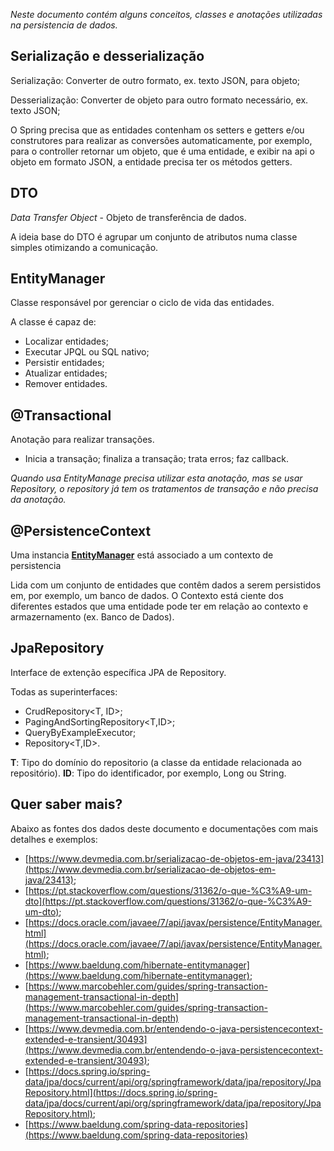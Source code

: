 *Neste documento contém alguns conceitos, classes e anotações utilizadas na persistencia de dados.*

## Serialização e desserialização

Serialização: Converter de outro formato, ex. texto JSON, para objeto;

Desserialização: Converter de objeto para outro formato necessário, ex. texto JSON;

O Spring precisa que as entidades contenham os setters e getters e/ou construtores para realizar as conversões automaticamente, por exemplo, para o controller retornar um objeto, que é uma entidade, e exibir na api o objeto em formato JSON, a entidade precisa ter os métodos getters.


## DTO

*Data Transfer Object* - Objeto de transferência de dados.

A ideia base do DTO é agrupar um conjunto de atributos numa classe simples otimizando a comunicação.

## EntityManager

Classe responsável por gerenciar o ciclo de vida das entidades.

A classe é capaz de:

- Localizar entidades;
- Executar JPQL ou SQL nativo;
- Persistir entidades;
- Atualizar entidades;
- Remover entidades.


## @Transactional

Anotação para realizar transações.

* Inicia a transação; finaliza a transação; trata erros; faz callback.

*Quando usa EntityManage precisa utilizar esta anotação, mas se usar Repository, o repository já tem os tratamentos de transação e não precisa da anotação.*


## @PersistenceContext

Uma instancia **[EntityManager](#entitymanager)** está associado a um contexto de persistencia

Lida com um conjunto de entidades que contêm dados a serem persistidos em, por exemplo, um banco de dados. O Contexto está ciente dos diferentes estados que uma entidade pode ter em relação ao contexto e armazernamento (ex. Banco de Dados).


## JpaRepository

Interface de extenção específica JPA de Repository.

Todas as superinterfaces:
- CrudRepository<T, ID>;
- PagingAndSortingRepository<T,ID>;
- QueryByExampleExecutor<T>;
- Repository<T,ID>.
  
**T**: Tipo do domínio do repositorio (a classe da entidade relacionada ao repositório).
**ID**: Tipo do identificador, por exemplo, Long ou String.


## Quer saber mais?

Abaixo as fontes dos dados deste documento e documentações com mais detalhes e exemplos:

- [https://www.devmedia.com.br/serializacao-de-objetos-em-java/23413](https://www.devmedia.com.br/serializacao-de-objetos-em-java/23413);
- [https://pt.stackoverflow.com/questions/31362/o-que-%C3%A9-um-dto](https://pt.stackoverflow.com/questions/31362/o-que-%C3%A9-um-dto);
- [https://docs.oracle.com/javaee/7/api/javax/persistence/EntityManager.html](https://docs.oracle.com/javaee/7/api/javax/persistence/EntityManager.html);
- [https://www.baeldung.com/hibernate-entitymanager](https://www.baeldung.com/hibernate-entitymanager);
- [https://www.marcobehler.com/guides/spring-transaction-management-transactional-in-depth](https://www.marcobehler.com/guides/spring-transaction-management-transactional-in-depth)
- [https://www.devmedia.com.br/entendendo-o-java-persistencecontext-extended-e-transient/30493](https://www.devmedia.com.br/entendendo-o-java-persistencecontext-extended-e-transient/30493);
- [https://docs.spring.io/spring-data/jpa/docs/current/api/org/springframework/data/jpa/repository/JpaRepository.html](https://docs.spring.io/spring-data/jpa/docs/current/api/org/springframework/data/jpa/repository/JpaRepository.html);
- [https://www.baeldung.com/spring-data-repositories](https://www.baeldung.com/spring-data-repositories)
